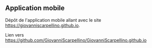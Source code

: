 ## Application mobile

Dépôt de l'application mobile allant avec le site https://giovanniscarpellino.github.io.

Lien vers https://github.com/GiovanniScarpellino/GiovanniScarpellino.github.io
